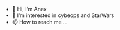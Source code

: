 - 👋 Hi, I’m Anex
- 👀 I’m interested in cybeops and StarWars
- 📫 How to reach me ...

<!---
cfpandrade/cfpandrade is a ✨ special ✨ repository because its `README.md` (this file) appears on your GitHub profile.
You can click the Preview link to take a look at your changes.
--->
